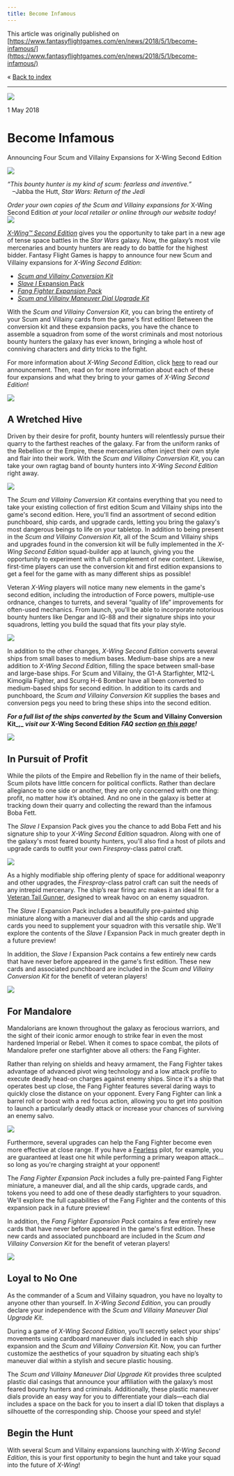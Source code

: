```yaml
---
title: Become Infamous
---
```


This article was originally published on [https://www.fantasyflightgames.com/en/news/2018/5/1/become-infamous/](https://www.fantasyflightgames.com/en/news/2018/5/1/become-infamous/)

&laquo; [Back to index](../index.md)

---

![](a66e064d5bc8a1484ddb0ca0a4a3fb80.jpg)

1 May 2018

Become Infamous
===============

Announcing Four Scum and Villainy Expansions for X-Wing Second Edition

![](c93c71e620ad87f9fd72714a86892fca.png)

_“This bounty hunter is my kind of scum: fearless and inventive.”_  
   –Jabba the Hutt, _Star Wars: Return of the Jedi_

_Order your own copies of the Scum and Villainy expansions for_ X-Wing Second Edition _at your local retailer or online through our website today!  
 [![](055533dfd572b1f1129854d32db08d58.png)](https://shop.fantasyflightgames.com/preorders/create/SWZ08/)_ 

_[X-Wing™ Second Edition](https://www.fantasyflightgames.com/en/products/x-wing-second-edition/)_ gives you the opportunity to take part in a new age of tense space battles in the _Star Wars_ galaxy. Now, the galaxy’s most vile mercenaries and bounty hunters are ready to do battle for the highest bidder. Fantasy Flight Games is happy to announce four new Scum and Villainy expansions for _X-Wing Second Edition_:

*   _[Scum and Villainy Conversion Kit](https://shop.fantasyflightgames.com/preorders/create/SWZ08/)_
*   [_Slave I_ Expansion Pack](https://shop.fantasyflightgames.com/preorders/create/SWZ16/)
*   _[Fang Fighter Expansion Pack](https://shop.fantasyflightgames.com/preorders/create/SWZ17/)_
*   _[Scum and Villainy Maneuver Dial Upgrade Kit](https://shop.fantasyflightgames.com/preorders/create/SWZ11/)_

With the _Scum and Villainy Conversion Kit_, you can bring the entirety of your Scum and Villainy cards from the game's first edition! Between the conversion kit and these expansion packs, you have the chance to assemble a squadron from some of the worst criminals and most notorious bounty hunters the galaxy has ever known, bringing a whole host of conniving characters and dirty tricks to the fight.

For more information about _X-Wing Second Edition_, click [here](https://www.fantasyflightgames.com/en/news/3000/1/1/x-wing-second-edition/) to read our announcement. Then, read on for more information about each of these four expansions and what they bring to your games of _X-Wing Second Edition_!

![](b5482b9dedfc5f09618213e251b67185.png)

A Wretched Hive
---------------

Driven by their desire for profit, bounty hunters will relentlessly pursue their quarry to the farthest reaches of the galaxy. Far from the uniform ranks of the Rebellion or the Empire, these mercenaries often inject their own style and flair into their work. With the _Scum and Villainy Conversion Kit_, you can take your own ragtag band of bounty hunters into _X-Wing Second Edition_ right away.

![](1ee74c4e0f9a05c3a89a7eb1c9365e70.png)

The _Scum and Villainy Conversion Kit_ contains everything that you need to take your existing collection of first edition Scum and Villainy ships into the game's second edition. Here, you'll find an assortment of second edition punchboard, ship cards, and upgrade cards, letting you bring the galaxy's most dangerous beings to life on your tabletop. In addition to being present in the _Scum and Villainy Conversion Kit_, all of the Scum and Villainy ships and upgrades found in the conversion kit will be fully implemented in the _X-Wing Second Edition_ squad-builder app at launch, giving you the opportunity to experiment with a full complement of new content. Likewise, first-time players can use the conversion kit and first edition expansions to get a feel for the game with as many different ships as possible! 

Veteran _X-Wing_ players will notice many new elements in the game's second edition, including the introduction of Force powers, multiple-use ordnance, changes to turrets, and several “quality of life” improvements for often-used mechanics. From launch, you’ll be able to incorporate notorious bounty hunters like Dengar and IG-88 and their signature ships into your squadrons, letting you build the squad that fits your play style.

![](8663aac4c5588e0347629061ad32f023.png)

In addition to the other changes, _X-Wing Second Edition_ converts several ships from small bases to medium bases. Medium-base ships are a new addition to _X-Wing Second Edition_, filling the space between small-base and large-base ships. For Scum and Villainy, the G1-A Starfighter, M12-L Kimogila Fighter, and Scurrg H-6 Bomber have all been converted to medium-based ships for second edition. In addition to its cards and punchboard, the _Scum and Villainy Conversion Kit_ supplies the bases and conversion pegs you need to bring these ships into the second edition.

_**For a full list of the ships converted by the**_ **Scum and Villainy Conversion Kit_,_** _**visit our**_ **X-Wing Second Edition** _**FAQ section [on this page](https://www.fantasyflightgames.com/en/products/x-wing-second-edition/)!**_

![](60f7a5260a7592124fc1ee94226e57ba.png)

In Pursuit of Profit
--------------------

While the pilots of the Empire and Rebellion fly in the name of their beliefs, Scum pilots have little concern for political conflicts. Rather than declare allegiance to one side or another, they are only concerned with one thing: profit, no matter how it’s obtained. And no one in the galaxy is better at tracking down their quarry and collecting the reward than the infamous Boba Fett.

The _Slave I_ Expansion Pack gives you the chance to add Boba Fett and his signature ship to your _X-Wing Second Edition_ squadron. Along with one of the galaxy's most feared bounty hunters, you'll also find a host of pilots and upgrade cards to outfit your own _Firespray_\-class patrol craft. 

![](35d6683b0c6202a774e3ba61f4feda87.png)

As a highly modifiable ship offering plenty of space for additional weaponry and other upgrades, the _Firespray_\-class patrol craft can suit the needs of any intrepid mercenary. The ship’s rear firing arc makes it an ideal fit for a [Veteran Tail Gunner,](f8655fabd51c03272d47df64d0ac973e.png) designed to wreak havoc on an enemy squadron.

The _Slave I_ Expansion Pack includes a beautifully pre-painted ship miniature along with a maneuver dial and all the ship cards and upgrade cards you need to supplement your squadron with this versatile ship. We'll explore the contents of the _Slave I_ Expansion Pack in much greater depth in a future preview!

In addition, the _Slave I_ Expansion Pack contains a few entirely new cards that have never before appeared in the game's first edition. These new cards and associated punchboard are included in the _Scum and Villainy Conversion Kit_ for the benefit of veteran players!

![](c25516ba6ec458919989cdce851dc158.png)

For Mandalore
-------------

Mandalorians are known throughout the galaxy as ferocious warriors, and the sight of their iconic armor enough to strike fear in even the most hardened Imperial or Rebel. When it comes to space combat, the pilots of Mandalore prefer one starfighter above all others: the Fang Fighter.

Rather than relying on shields and heavy armament, the Fang Fighter takes advantage of advanced pivot wing technology and a low attack profile to execute deadly head-on charges against enemy ships. Since it's a ship that operates best up close, the Fang Fighter features several daring ways to quickly close the distance on your opponent. Every Fang Fighter can link a barrel roll or boost with a red focus action, allowing you to get into position to launch a particularly deadly attack or increase your chances of surviving an enemy salvo. 

![](832fd5c657be2492cc7d2f230e0bce07.png)

Furthermore, several upgrades can help the Fang Fighter become even more effective at close range. If you have a [Fearless](4b522059e3c768a6c64c5cbcdb55596c.png) pilot, for example, you are guaranteed at least one hit while performing a primary weapon attack… so long as you're charging straight at your opponent!

The _Fang Fighter Expansion Pack_ includes a fully pre-painted Fang Fighter miniature, a maneuver dial, and all the ship cards, upgrade cards, and tokens you need to add one of these deadly starfighters to your squadron. We'll explore the full capabilities of the Fang Fighter and the contents of this expansion pack in a future preview!

In addition, the _Fang Fighter Expansion Pack_ contains a few entirely new cards that have never before appeared in the game's first edition. These new cards and associated punchboard are included in the _Scum and Villainy Conversion Kit_ for the benefit of veteran players!

![](3d19ff4f1e31c7684d311416e32160fc.png)

Loyal to No One
---------------

As the commander of a Scum and Villainy squadron, you have no loyalty to anyone other than yourself. In _X-Wing Second Edition_, you can proudly declare your independence with the _Scum and Villainy Maneuver Dial Upgrade Kit_.

During a game of _X-Wing Second Edition_, you’ll secretly select your ships’ movements using cardboard maneuver dials included in each ship expansion and the _Scum and Villainy Conversion Kit_. Now, you can further customize the aesthetics of your squadron by situating each ship’s maneuver dial within a stylish and secure plastic housing.

The _Scum and Villainy Maneuver Dial Upgrade Kit_ provides three sculpted plastic dial casings that announce your affiliation with the galaxy’s most feared bounty hunters and criminals. Additionally, these plastic maneuver dials provide an easy way for you to differentiate your dials—each dial includes a space on the back for you to insert a dial ID token that displays a silhouette of the corresponding ship. Choose your speed and style!

Begin the Hunt
--------------

With several Scum and Villainy expansions launching with _X-Wing Second Edition_, this is your first opportunity to begin the hunt and take your squad into the future of _X-Wing_!